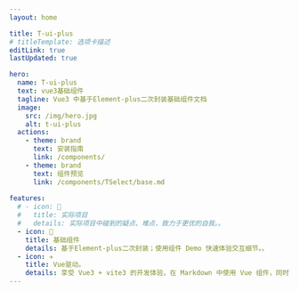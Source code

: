 ```yaml
---
layout: home

title: T-ui-plus
# titleTemplate: 选项卡描述
editLink: true
lastUpdated: true

hero:
  name: T-ui-plus
  text: vue3基础组件
  tagline: Vue3 中基于Element-plus二次封装基础组件文档
  image:
    src: /img/hero.jpg
    alt: t-ui-plus
  actions:
    - theme: brand
      text: 安装指南
      link: /components/
    - theme: brand
      text: 组件预览
      link: /components/TSelect/base.md
      
features:
  # - icon: 🔨
  #   title: 实际项目
  #   details: 实际项目中碰到的疑点、难点，致力于更优的自我。。
  - icon: 🧩
    title: 基础组件
    details: 基于Element-plus二次封装；使用组件 Demo 快速体验交互细节。。
  - icon: ✈️
    title: Vue驱动。
    details: 享受 Vue3 + vite3 的开发体验，在 Markdown 中使用 Vue 组件，同时可以使用 Vue 来开发自定义主题。
---
```


<!--<p style="display: flex;
    justify-content: center;
    align-items: center;
    margin-top: 10px;">
  <a href="https://github.com/vuejs/vue" target="_blank">
    <img src="https://img.shields.io/badge/vue-3.2.36-brightgreen.svg" alt="vue3">
  </a>
  <a href="https://gitee.com/wocwin/t-ui-plus/stargazers" target="_blank">
    <img src="https://gitee.com/wocwin/t-ui-plus/badge/star.svg?theme=dark" alt="t-ui-plus">
  </a>
  <a href="https://github.com/wocwin/t-ui-plus/stargazers" target="_blank">
    <img src="https://img.shields.io/github/stars/wocwin/t-ui-plus.svg" alt="t-ui-plus">
  </a>
   <a href="https://www.npmjs.com/package/@wocwin/t-ui-plus" target="_blank">
      <img alt="npm" src="https://img.shields.io/npm/v/@wocwin/t-ui-plus.svg" />
    </a>
</p>
<h1 style="text-align: center;">Thanks to all the contributors!</h1>
<p style="display: flex;justify-content: center;align-items: center;margin-top: 10px;">
  <a href="https://github.com/wocwin/t-ui-plus/graphs/contributors">
    <img src="https://contrib.rocks/image?repo=wocwin/t-ui-plus" alt="contributors" />
  </a>
</p>-->
